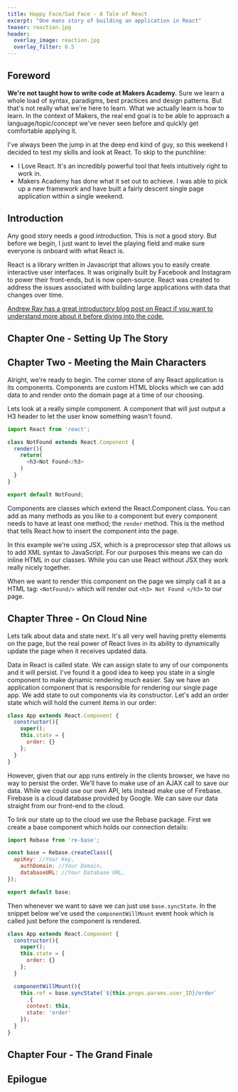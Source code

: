 ```yaml
---
title: Happy Face/Sad Face - A Tale of React
excerpt: "One mans story of building an application in React"
teaser: reaction.jpg
header:
  overlay_image: reaction.jpg
  overlay_filter: 0.5
---
```


## Foreword

**We're not taught how to write code at Makers Academy.** Sure we learn a whole load of syntax, paradigms, best practices and design patterns. But that's not really what we're here to learn. What we actually learn is how to learn. In the context of Makers, the real end goal is to be able to approach a language/topic/concept we've never seen before and quickly get comfortable applying it.

I've always been the jump in at the deep end kind of guy, so this weekend I decided to test my skills and look at React. To skip to the punchline:

- I Love React. It's an incredibly powerful tool that feels intuitively right to work in.
- Makers Academy has done what it set out to achieve. I was able to pick up a new framework and have built a fairly descent single page application within a single weekend.

## Introduction

Any good story needs a good introduction. This is not a good story. But before we begin, I just want to level the playing field and make sure everyone is onboard with what React is.

React is a library written in Javascript that allows you to easily create interactive user interfaces. It was originally built by Facebook and Instagram to power their front-ends, but is now open-source. React was created to address the issues associated with building large applications with data that changes over time.

[Andrew Ray has a great introductory blog post on React if you want to understand more about it before diving into the code.](http://blog.andrewray.me/reactjs-for-stupid-people/)

## Chapter One - Setting Up The Story

## Chapter Two - Meeting the Main Characters

Alright, we're ready to begin. The corner stone of any React application is its components. Components are custom HTML blocks which we can add data to and render onto the domain page at a time of our choosing.

Lets look at a really simple component. A component that will just output a H3 header to let the user know something wasn't found.

```javascript
import React from 'react';

class NotFound extends React.Component {
  render(){
    return(
      <h3>Not Found</h3>
    )
  }
}

export default NotFound;
```

Components are classes which extend the React.Component class. You can add as many methods as you like to a component but every component needs to have at least one method; the `render` method. This is the method that tells React how to insert the component into the page.

In this example we're using JSX, which is a preprocessor step that allows us to add XML syntax to JavaScript. For our purposes this means we can do inline HTML in our classes. While you can use React without JSX they work really nicely together.

When we want to render this component on the page we simply call it as a HTML tag: `<NotFound/>` which will render out `<h3> Not Found </h3>` to our page.

## Chapter Three - On Cloud Nine

Lets talk about data and state next. It's all very well having pretty elements on the page, but the real power of React lives in its ability to dynamically update the page when it receives updated data.

Data in React is called state. We can assign state to any of our components and it will persist. I've found it a good idea to keep you state in a single component to make dynamic rendering much easier. Say we have an application component that is responsible for rendering our single page app. We add state to out components via its constructor. Let's add an order state which will hold the current items in our order:

```javascript
class App extends React.Component {
  constructor(){
    super();
    this.state = {
      order: {}
    };
  }
}
```

However, given that our app runs entirely in the clients browser, we have no way to persist the order. We'll have to make use of an AJAX call to save our data. While we could use our own API, lets instead make use of Firebase. Firebase is a cloud database provided by Google. We can save our data straight from our front-end to the cloud.

To link our state up to the cloud we use the Rebase package. First we create a base component which holds our connection details:

```javascript
import Rebase from 're-base';

const base = Rebase.createClass({
  apiKey: //Your Key,
    authDomain: //Your Domain,
    databaseURL: //Your Database URL,
});

export default base;
```

Then whenever we want to save we can just use `base.syncState`. In the snippet below we've used the `componentWillMount` event hook which is called just before the component is rendered.

```javascript
class App extends React.Component {
  constructor(){
    super();
    this.state = {
      order: {}
    };
  }

  componentWillMount(){
    this.ref = base.syncState(`${this.props.params.user_ID}/order`
      ,{
      context: this,
      state: 'order'
    });
  }
}
```




## Chapter Four - The Grand Finale

## Epilogue
